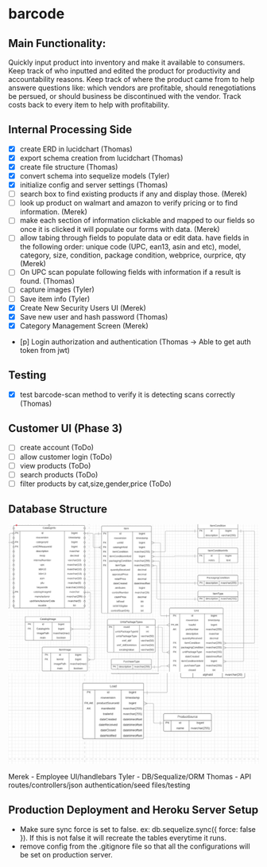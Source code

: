 # barcode

## Main Functionality: 
Quickly input product into inventory and make it available to consumers. Keep track of who inputted and edited the product for productivity and accountability reasons. Keep track of where the product came from to help answere questions like: which vendors are profitable, should renegotiations be persued, or should business be discontinued with the vendor. Track costs back to every item to help with profitability.


## Internal Processing Side
- [x] create ERD in lucidchart (Thomas)
- [x] export schema creation from lucidchart (Thomas)
- [x] create file structure (Thomas)
- [x] convert schema into sequelize models (Tyler)
- [x] initialize config and server settings (Thomas)
- [ ] search box to find existing products if any and display those. (Merek)
- [ ] look up product on walmart and amazon to verify pricing or to find information. (Merek)
- [ ] make each section of information clickable and mapped to our fields so once it is clicked it will populate our forms with data. (Merek)
- [ ] allow tabing through fields to populate data or edit data. have fields in the following order: unique code (UPC, ean13, asin and etc), model, category, size, condition, package condition, webprice, ourprice, qty (Merek)
- [ ] On UPC scan populate following fields with information if a result is found. (Thomas)
- [ ] capture images (Tyler)
- [ ] Save item info (Tyler)
- [x] Create New Security Users UI (Merek)
- [x] Save new user and hash password (Thomas)
- [x] Category Management Screen (Merek)
- [p] Login authorization and authentication (Thomas -> Able to get auth token from jwt)

## Testing
-[x] test barcode-scan method to verify it is detecting scans correctly (Thomas)

## Customer UI (Phase 3)
- [ ] create account (ToDo)
- [ ] allow customer login (ToDo)
- [ ] view products (ToDo)
- [ ] search products (ToDo)
- [ ] filter products by cat,size,gender,price (ToDo)

## Database Structure
![Image of appended log file](/mdimages/tablesa.PNG)
![Image of appended log file](/mdimages/tablesb.PNG)


Merek - Employee UI/handlebars
Tyler - DB/Sequalize/ORM
Thomas - API routes/controllers/json authentication/seed files/testing

## Production Deployment and Heroku Server Setup
 * Make sure sync force is set to false. ex: db.sequelize.sync({ force: false }). If this is not false it will recreate the tables everytime it runs.
 * remove config from the .gitignore file so that all the configurations will be set on production server.






